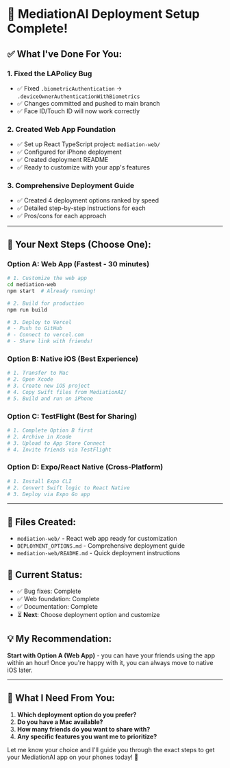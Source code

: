 # 🎉 MediationAI Deployment Setup Complete!

## ✅ **What I've Done For You:**

### 1. **Fixed the LAPolicy Bug**
- ✅ Fixed `.biometricAuthentication` → `.deviceOwnerAuthenticationWithBiometrics`
- ✅ Changes committed and pushed to main branch
- ✅ Face ID/Touch ID will now work correctly

### 2. **Created Web App Foundation**
- ✅ Set up React TypeScript project: `mediation-web/`
- ✅ Configured for iPhone deployment
- ✅ Created deployment README
- ✅ Ready to customize with your app's features

### 3. **Comprehensive Deployment Guide**
- ✅ Created 4 deployment options ranked by speed
- ✅ Detailed step-by-step instructions for each
- ✅ Pros/cons for each approach

---

## 🚀 **Your Next Steps (Choose One):**

### **Option A: Web App (Fastest - 30 minutes)**
```bash
# 1. Customize the web app
cd mediation-web
npm start  # Already running!

# 2. Build for production
npm run build

# 3. Deploy to Vercel
# - Push to GitHub
# - Connect to vercel.com
# - Share link with friends!
```

### **Option B: Native iOS (Best Experience)**
```bash
# 1. Transfer to Mac
# 2. Open Xcode
# 3. Create new iOS project
# 4. Copy Swift files from MediationAI/
# 5. Build and run on iPhone
```

### **Option C: TestFlight (Best for Sharing)**
```bash
# 1. Complete Option B first
# 2. Archive in Xcode
# 3. Upload to App Store Connect
# 4. Invite friends via TestFlight
```

### **Option D: Expo/React Native (Cross-Platform)**
```bash
# 1. Install Expo CLI
# 2. Convert Swift logic to React Native
# 3. Deploy via Expo Go app
```

---

## 📁 **Files Created:**
- `mediation-web/` - React web app ready for customization
- `DEPLOYMENT_OPTIONS.md` - Comprehensive deployment guide
- `mediation-web/README.md` - Quick deployment instructions

## 🔧 **Current Status:**
- ✅ Bug fixes: Complete
- ✅ Web foundation: Complete
- ✅ Documentation: Complete
- ⏳ **Next**: Choose deployment option and customize

## 💡 **My Recommendation:**
**Start with Option A (Web App)** - you can have your friends using the app within an hour! Once you're happy with it, you can always move to native iOS later.

---

## 🤝 **What I Need From You:**
1. **Which deployment option do you prefer?**
2. **Do you have a Mac available?**
3. **How many friends do you want to share with?**
4. **Any specific features you want me to prioritize?**

Let me know your choice and I'll guide you through the exact steps to get your MediationAI app on your phones today! 🚀